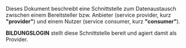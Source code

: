 Dieses Dokument beschreibt eine Schnittstelle zum Datenaustausch 
zwischen einem Bereitsteller bzw. Anbieter (service provider, kurz **"provider"**) 
und einem Nutzer (service consumer, kurz **"consumer"**).

__BILDUNGSLOGIN__ stellt diese Schnittstelle bereit und agiert damit als Provider.

